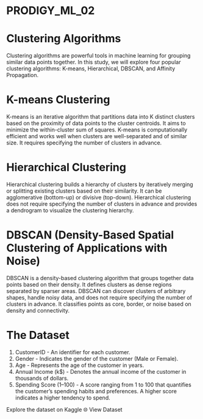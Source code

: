 # PRODIGY_ML_02
# Clustering Algorithms
Clustering algorithms are powerful tools in machine learning for grouping similar data points together. In this study, we will explore four popular clustering algorithms: K-means, Hierarchical, DBSCAN, and Affinity Propagation.

# K-means Clustering
K-means is an iterative algorithm that partitions data into K distinct clusters based on the proximity of data points to the cluster centroids. It aims to minimize the within-cluster sum of squares. K-means is computationally efficient and works well when clusters are well-separated and of similar size. It requires specifying the number of clusters in advance.

# Hierarchical Clustering
Hierarchical clustering builds a hierarchy of clusters by iteratively merging or splitting existing clusters based on their similarity. It can be agglomerative (bottom-up) or divisive (top-down). Hierarchical clustering does not require specifying the number of clusters in advance and provides a dendrogram to visualize the clustering hierarchy.

# DBSCAN (Density-Based Spatial Clustering of Applications with Noise)
DBSCAN is a density-based clustering algorithm that groups together data points based on their density. It defines clusters as dense regions separated by sparser areas. DBSCAN can discover clusters of arbitrary shapes, handle noisy data, and does not require specifying the number of clusters in advance. It classifies points as core, border, or noise based on density and connectivity.

# The Dataset

1. CustomerID - An identifier for each customer.
2. Gender -	Indicates the gender of the customer (Male or Female).
3. Age -	Represents the age of the customer in years.
4. Annual Income (k$) -	Denotes the annual income of the customer in thousands of dollars.
5. Spending Score (1–100) -	A score ranging from 1 to 100 that quantifies the customer’s spending habits and preferences. A higher score indicates a higher tendency to spend.
   
Explore the dataset on Kaggle 🌐 View Dataset
